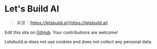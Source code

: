 <!--yml
category: 未分类
date: 2024-05-27 15:05:43
-->

# Let's Build AI

> 来源：[https://letsbuild.ai](https://letsbuild.ai)

Edit this site on [GitHub](https://github.com/aprxi/letsbuild-ai). Your contributions are welcome!

Letsbuild.ai does not use cookies and does not collect any personal data.